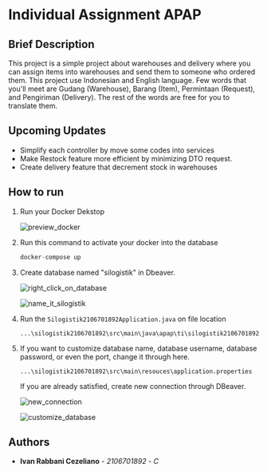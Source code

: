 # Individual Assignment APAP

## Brief Description
This project is a simple project about warehouses and delivery where you can assign items into warehouses and send them to someone who ordered them. This project use Indonesian and English language. Few words that you'll meet are Gudang (Warehouse), Barang (Item), Permintaan (Request), and Pengiriman (Delivery). The rest of the words are free for you to translate them.

## Upcoming Updates
* Simplify each controller by move some codes into services
* Make Restock feature more efficient by minimizing DTO request.
* Create delivery feature that decrement stock in warehouses

## How to run
1. Run your Docker Dekstop
	
	![preview_docker](https://cdn.discordapp.com/attachments/935244474349678633/1163126328648810496/image.png?ex=653e70ce&is=652bfbce&hm=585fe8d5ec3d67a917651dea2a9d89b410f9fa7e645156959859aa471c0d9f83&)

2. Run this command to activate your docker into the database
	
	```java 
	docker-compose up	
	```

3. Create database named "silogistik" in Dbeaver. 

	![right_click_on_database](https://cdn.discordapp.com/attachments/935244474349678633/1163114203977097296/image.png?ex=653e6583&is=652bf083&hm=dda080833e0493501f9075c21cbf2f9c4599e1397a7688abe0f873386b4b8686&)
	
	![name_it_silogistik](https://cdn.discordapp.com/attachments/935244474349678633/1163114295899463791/image.png?ex=653e6599&is=652bf099&hm=610efd999e66476b2515bc4b4e887823331596ae408222c1552737fa0fdf5094&)

4. Run the `Silogistik2106701892Application.java` on file location 
	
	```
	...\silogistik2106701892\src\main\java\apap\ti\silogistik2106701892
	```

5. If you want to customize database name, database username, database password, or even the port, change it through here.
	```
	...\silogistik2106701892\src\main\resouces\application.properties
	```

	If you are already satisfied, create new connection through DBeaver.

	![new_connection](https://cdn.discordapp.com/attachments/935244474349678633/1164184410443231302/image.png?ex=65424a38&is=652fd538&hm=6bb8b45ff1be2d52b7f586007da903245bb72a826986e74d080cc3b13b8918f6&)

	![customize_database](https://cdn.discordapp.com/attachments/935244474349678633/1164186304418938930/image.png?ex=65424bfc&is=652fd6fc&hm=2f8e9b6006db96ff9becb7578ba1b7e138db7ac1ef2de8f0097f31083131fec1&)
	

## Authors

* **Ivan Rabbani Cezeliano** - *2106701892* - *C* 